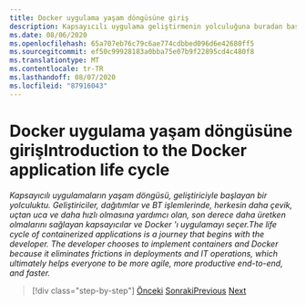```yaml
---
title: Docker uygulama yaşam döngüsüne giriş
description: Kapsayıcılı uygulama geliştirmenin yolculuğuna buradan başlayın.
ms.date: 08/06/2020
ms.openlocfilehash: 65a707eb76c79c6ae774cdbbed096d6e42680ff5
ms.sourcegitcommit: ef50c99928183a0bba75e07b9f22895cd4c480f8
ms.translationtype: MT
ms.contentlocale: tr-TR
ms.lasthandoff: 08/07/2020
ms.locfileid: "87916043"
---
```

# <a name="introduction-tothe-docker-application-life-cycle"></a><span data-ttu-id="43709-103">Docker uygulama yaşam döngüsüne giriş</span><span class="sxs-lookup"><span data-stu-id="43709-103">Introduction to the Docker application life cycle</span></span>

<span data-ttu-id="43709-104">*Kapsayıcılı uygulamaların yaşam döngüsü, geliştiriciyle başlayan bir yolculuktu. Geliştiriciler, dağıtımlar ve BT işlemlerinde, herkesin daha çevik, uçtan uca ve daha hızlı olmasına yardımcı olan, son derece daha üretken olmalarını sağlayan kapsayıcılar ve Docker 'ı uygulamayı seçer.*</span><span class="sxs-lookup"><span data-stu-id="43709-104">*The life cycle of containerized applications is a journey that begins with the developer. The developer chooses to implement containers and Docker because it eliminates frictions in deployments and IT operations, which ultimately helps everyone to be more agile, more productive end-to-end, and faster.*</span></span>

>[!div class="step-by-step"]
><span data-ttu-id="43709-105">[Önceki](../docker-containers-images-and-registries.md) 
> [Sonraki](containers-foundation-for-devops-collaboration.md)</span><span class="sxs-lookup"><span data-stu-id="43709-105">[Previous](../docker-containers-images-and-registries.md)
[Next](containers-foundation-for-devops-collaboration.md)</span></span>
